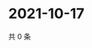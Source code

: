 # 2021-10-17

共 0 条

<!-- BEGIN WEIBO -->
<!-- 最后更新时间 Sun Oct 17 2021 22:12:12 GMT+0800 (China Standard Time) -->

<!-- END WEIBO -->
